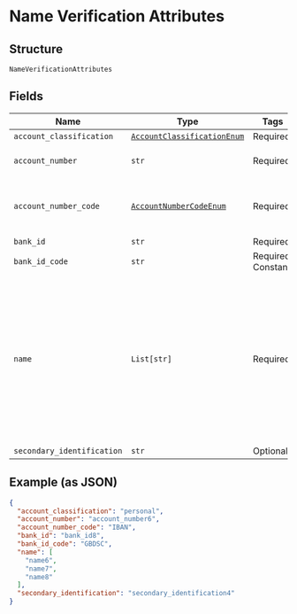 
# Name Verification Attributes

## Structure

`NameVerificationAttributes`

## Fields

| Name | Type | Tags | Description |
|  --- | --- | --- | --- |
| `account_classification` | [`AccountClassificationEnum`](../../doc/models/account-classification-enum.md) | Required | - |
| `account_number` | `str` | Required | **Constraints**: *Pattern*: `^[A-Z0-9]{6,34}$` |
| `account_number_code` | [`AccountNumberCodeEnum`](../../doc/models/account-number-code-enum.md) | Required | The type of identification given at `account_number` attribute |
| `bank_id` | `str` | Required | - |
| `bank_id_code` | `str` | Required, Constant | **Default**: `'GBDSC'` |
| `name` | `List[str]` | Required | Account holder names (for example title, first name, last name). Used for Confirmation of Payee matching.<br>**Constraints**: *Minimum Length*: `1`, *Maximum Length*: `140` |
| `secondary_identification` | `str` | Optional | - |

## Example (as JSON)

```json
{
  "account_classification": "personal",
  "account_number": "account_number6",
  "account_number_code": "IBAN",
  "bank_id": "bank_id8",
  "bank_id_code": "GBDSC",
  "name": [
    "name6",
    "name7",
    "name8"
  ],
  "secondary_identification": "secondary_identification4"
}
```

